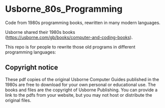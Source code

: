 # Usborne_80s_Programming
Code from 1980s programming books, rewritten in many modern languages.

Usborne shared their 1980s books (https://usborne.com/gb/books/computer-and-coding-books). 

This repo is for people to rewrite those old programs in different programming languages:

## Copyright notice

These pdf copies of the original Usborne Computer Guides published in the 1980s are free to download for your own personal or educational use. The books and files are the copyright of Usborne Publishing. You can provide a link to the pdfs from your website, but you may not host or distribute the original files.

